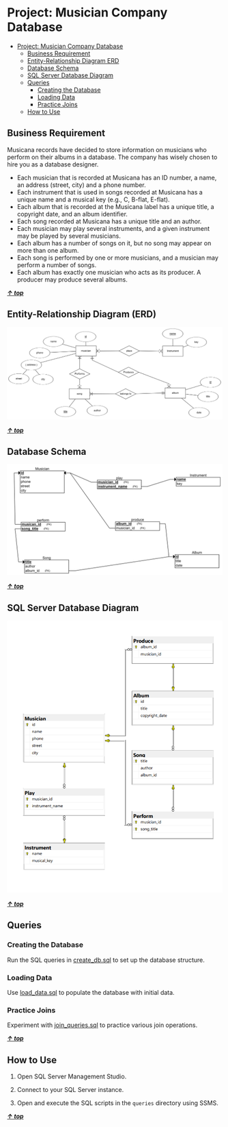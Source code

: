 # Project: Musician Company Database

<!-- TOC -->

- [Project: Musician Company Database](#project-musician-company-database)
    - [Business Requirement](#business-requirement)
    - [Entity-Relationship Diagram ERD](#entity-relationship-diagram-erd)
    - [Database Schema](#database-schema)
    - [SQL Server Database Diagram](#sql-server-database-diagram)
    - [Queries](#queries)
        - [Creating the Database](#creating-the-database)
        - [Loading Data](#loading-data)
        - [Practice Joins](#practice-joins)
    - [How to Use](#how-to-use)

<!-- /TOC -->

## Business Requirement

Musicana records have decided to store information on musicians who perform on their albums in a
database. The company has wisely chosen to hire you as a database designer.

- Each musician that is recorded at Musicana has an ID number, a name, an address (street,
  city) and a phone number.
- Each instrument that is used in songs recorded at Musicana has a unique name and a musical
  key (e.g., C, B-flat, E-flat).
- Each album that is recorded at the Musicana label has a unique title, a copyright date, and an
  album identifier.
- Each song recorded at Musicana has a unique title and an author.
- Each musician may play several instruments, and a given instrument may be played by
  several musicians.
- Each album has a number of songs on it, but no song may appear on more than one album.
- Each song is performed by one or more musicians, and a musician may perform a number of
  songs.
- Each album has exactly one musician who acts as its producer. A producer may produce
  several albums.

**_[&uarr; top](#project-musician-company-database)_**

## Entity-Relationship Diagram (ERD)

![ERD](./design/musician_ERD.png)

**_[&uarr; top](#project-musician-company-database)_**

## Database Schema

![Schema](./design/musician_schema.png)

**_[&uarr; top](#project-musician-company-database)_**

## SQL Server Database Diagram

![Database Diagram](./design/DB_Digram.png)

**_[&uarr; top](#project-musician-company-database)_**

## Queries

### Creating the Database

Run the SQL queries in [create_db.sql](./queries/create_db.sql) to set up the database structure.

### Loading Data

Use [load_data.sql](./queries/load_data.sql) to populate the database with initial data.

### Practice Joins

Experiment with [join_queries.sql](./queries/join_queries.sql) to practice various join operations.

**_[&uarr; top](#project-musician-company-database)_**

## How to Use

1. Open SQL Server Management Studio.

2. Connect to your SQL Server instance.

3. Open and execute the SQL scripts in the `queries` directory using SSMS.

**_[&uarr; top](#project-musician-company-database)_**